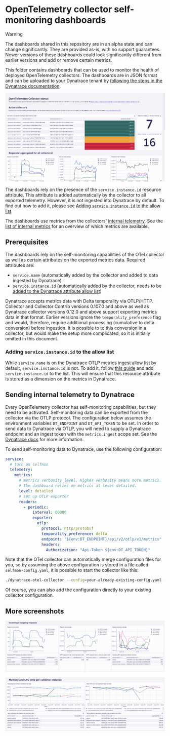 # OpenTelemetry collector self-monitoring dashboards

> [!WARNING]
> The dashboards shared in this repository are in an alpha state and can change significantly.
> They are provided as-is, with no support guarantees. 
> Newer versions of these dashboards could look significantly different from earlier versions and add or remove certain metrics.

This folder contains dashboards that can be used to monitor the health of deployed OpenTelemetry collectors. The dashboards are in JSON format and can be uploaded to your Dynatrace tenant by [following the steps in the Dynatrace documentation](https://docs.dynatrace.com/docs/observe-and-explore/dashboards-and-notebooks/dashboards-new/get-started/dashboards-manage#dashboards-upload).

![A screenshot of the dashboard providing an overview of running collectors. Some are running (green), some have recently stopped sending data (yellow), and some have not sent data in a longer time (red)](img/dashboard_overview_1.png)

The dashboards rely on the presence of the `service.instance.id` resource attribute.
This attribute is added automatically by the collector to all exported telemetry.
However, it is not ingested into Dynatrace by default.
To find out how to add it, please see [Adding `service.instance.id` to the allow list](#adding-serviceinstanceid-to-the-allow-list)

The dashboards use metrics from the collectors' [internal telemetry](https://opentelemetry.io/docs/collector/internal-telemetry/).
See the [list of internal metrics](https://opentelemetry.io/docs/collector/internal-telemetry/#lists-of-internal-metrics) for an overview of which metrics are available.

## Prerequisites
The dashboards rely on the self-monitoring capabilities of the OTel collector as well as certain attributes on the exported metrics data.
Required attributes are: 
- `service.name` (automatically added by the collector and added to data ingested by Dynatrace)
- `service.instance.id` (automatically added by the collector, needs to be [added to the Dynatrace attribute allow list](#adding-serviceinstanceid-to-the-allow-list))

Dynatrace accepts metrics data with Delta temporality via OTLP/HTTP.
Collector and Collector Contrib versions 0.107.0 and above as well as Dynatrace collector versions 0.12.0 and above support exporting metrics data in that format.
Earlier versions ignore the `temporality_preference` flag and would, therefore, require additional processing (cumulative to delta conversion) before ingestion.
It is possible to to this conversion in a collector, but would make the setup more complicated, so it is initially omitted in this document.

### Adding `service.instance.id` to the allow list
While `service.name` is on the Dynatrace OTLP metrics ingest allow list by default, `service.instance.id` is not.
To add it, follow [this guide](https://docs.dynatrace.com/docs/shortlink/metrics-configuration#allow-list) and add `service.instance.id` to the list.
This will ensure that this resource attribute is stored as a dimension on the metrics in Dynatrace. 

## Sending internal telemetry to Dynatrace
Every OpenTelemetry collector has self-monitoring capabilities, but they need to be activated.
Self-monitoring data can be exported from the collector via the OTLP protocol.
The configuration below assumes the environment variables `DT_ENDPOINT` and `DT_API_TOKEN` to be set.
In order to send data to Dynatrace via OTLP, you will need to supply a Dynatrace endpoint and an ingest token with the `metrics.ingest` scope set.
See the [Dynatrace docs](https://docs.dynatrace.com/docs/extend-dynatrace/opentelemetry/getting-started/otlp-export) for more information.

To send self-monitoring data to Dynatrace, use the following configuration:

```yaml
service:
  # turn on selfmon
  telemetry:
    metrics:
      # metrics verbosity level. Higher verbosity means more metrics. 
      # The dashboard relies on metrics at level detailed.
      level: detailed
      # set up OTLP exporter
      readers:
        - periodic:
            interval: 60000
            exporter:
              otlp:
                protocol: http/protobuf
                temporality_preference: delta
                endpoint: "${env:DT_ENDPOINT}/api/v2/otlp/v1/metrics"
                headers:
                  Authorization: "Api-Token ${env:DT_API_TOKEN}"
```

Note that the OTel collector can automatically merge configuration files for you, so by assuming the above configuration is stored in a file called `selfmon-config.yaml`, it is possible to start the collector like this:

```sh
./dynatrace-otel-collector --config=your-already-existing-config.yaml --config=selfmon-config.yaml
```

Of course, you can also add the configuration directly to your existing collector configuration.

## More screenshots

![A screenshot of a dashboard showing total numbers for incoming and outgoing telemetry for OpenTelemetry collectors](img/dashboard_overview_2.png)

![A screenshot of a dashboard showing memory and CPU usage metrics for OpenTelemetry collectors](img/dashboard_overview_3.png)
